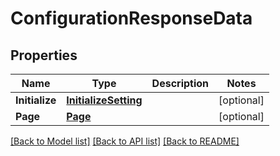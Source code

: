 # ConfigurationResponseData

## Properties

Name | Type | Description | Notes
------------ | ------------- | ------------- | -------------
**Initialize** | [**InitializeSetting**](InitializeSetting.md) |  | [optional] 
**Page** | [**Page**](Page.md) |  | [optional] 

[[Back to Model list]](../README.md#documentation-for-models) [[Back to API list]](../README.md#documentation-for-api-endpoints) [[Back to README]](../README.md)


